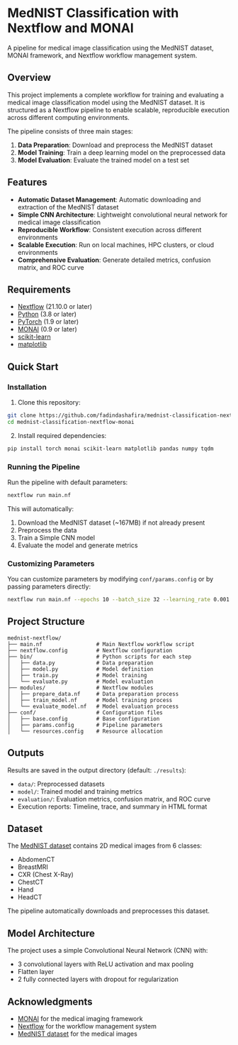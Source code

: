 # MedNIST Classification with Nextflow and MONAI

A pipeline for medical image classification using the MedNIST dataset, MONAI framework, and Nextflow workflow management system.

## Overview

This project implements a complete workflow for training and evaluating a medical image classification model using the MedNIST dataset. It is structured as a Nextflow pipeline to enable scalable, reproducible execution across different computing environments.

The pipeline consists of three main stages:
1. **Data Preparation**: Download and preprocess the MedNIST dataset
2. **Model Training**: Train a deep learning model on the preprocessed data
3. **Model Evaluation**: Evaluate the trained model on a test set

## Features

- **Automatic Dataset Management**: Automatic downloading and extraction of the MedNIST dataset
- **Simple CNN Architecture**: Lightweight convolutional neural network for medical image classification
- **Reproducible Workflow**: Consistent execution across different environments
- **Scalable Execution**: Run on local machines, HPC clusters, or cloud environments
- **Comprehensive Evaluation**: Generate detailed metrics, confusion matrix, and ROC curve

## Requirements

- [Nextflow](https://www.nextflow.io/) (21.10.0 or later)
- [Python](https://www.python.org/) (3.8 or later)
- [PyTorch](https://pytorch.org/) (1.9 or later)
- [MONAI](https://monai.io/) (0.9 or later)
- [scikit-learn](https://scikit-learn.org/)
- [matplotlib](https://matplotlib.org/)

## Quick Start

### Installation

1. Clone this repository:
```bash
git clone https://github.com/fadindashafira/mednist-classification-nextflow-monai.git
cd mednist-classification-nextflow-monai
```

2. Install required dependencies:
```bash
pip install torch monai scikit-learn matplotlib pandas numpy tqdm
```

### Running the Pipeline

Run the pipeline with default parameters:
```bash
nextflow run main.nf
```

This will automatically:
1. Download the MedNIST dataset (~167MB) if not already present
2. Preprocess the data
3. Train a Simple CNN model
4. Evaluate the model and generate metrics

### Customizing Parameters

You can customize parameters by modifying `conf/params.config` or by passing parameters directly:

```bash
nextflow run main.nf --epochs 10 --batch_size 32 --learning_rate 0.001
```

## Project Structure

```
mednist-nextflow/
├── main.nf                 # Main Nextflow workflow script
├── nextflow.config         # Nextflow configuration
├── bin/                    # Python scripts for each step
│   ├── data.py             # Data preparation
│   ├── model.py            # Model definition
│   ├── train.py            # Model training
│   └── evaluate.py         # Model evaluation
├── modules/                # Nextflow modules
│   ├── prepare_data.nf     # Data preparation process
│   ├── train_model.nf      # Model training process
│   └── evaluate_model.nf   # Model evaluation process
├── conf/                   # Configuration files
│   ├── base.config         # Base configuration
│   ├── params.config       # Pipeline parameters
│   └── resources.config    # Resource allocation
```

## Outputs

Results are saved in the output directory (default: `./results`):

- `data/`: Preprocessed datasets
- `model/`: Trained model and training metrics
- `evaluation/`: Evaluation metrics, confusion matrix, and ROC curve
- Execution reports: Timeline, trace, and summary in HTML format

## Dataset

The [MedNIST dataset](https://github.com/Project-MONAI/MONAI-extra-test-data) contains 2D medical images from 6 classes:
- AbdomenCT
- BreastMRI
- CXR (Chest X-Ray)
- ChestCT
- Hand
- HeadCT

The pipeline automatically downloads and preprocesses this dataset.

## Model Architecture

The project uses a simple Convolutional Neural Network (CNN) with:
- 3 convolutional layers with ReLU activation and max pooling
- Flatten layer
- 2 fully connected layers with dropout for regularization

## Acknowledgments

- [MONAI](https://monai.io/) for the medical imaging framework
- [Nextflow](https://www.nextflow.io/) for the workflow management system
- [MedNIST dataset](https://github.com/Project-MONAI/MONAI-extra-test-data) for the medical images
